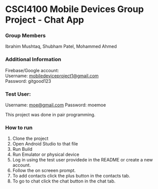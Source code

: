 # CSCI4100 Mobile Devices Group Project - Chat App

### Group Members
Ibrahim Mushtaq,
Shubham Patel,
Mohammed Ahmed

### Additional Information
Firebase/Google account: <br>
Username: mobiledeviceproject1@gmail.com <br>
Password: gitgood123

### Test User: <br>
Username: moe@gmail.com
Password: moemoe

This project was done in pair programming. 

### How to run
1. Clone the project
2. Open Android Studio to that file
3. Run Build 
4. Run Emulator or physical device 
5. Log in using the test user providede in the README or create a new account.
6. Follow the on screeen prompt.
7. To add contacts click the plus button in the contacts tab.
8. To go to chat click the chat button in the chat tab. 
